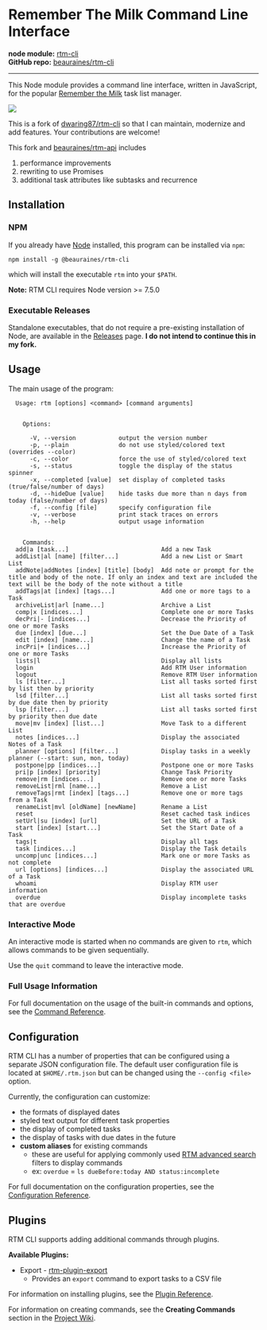 Remember The Milk Command Line Interface
========================================

**node module:** [rtm-cli](https://www.npmjs.com/package/@beauraines/rtm-cli)<br />
**GitHub repo:** [beauraines/rtm-cli](https://github.com/beauraines/rtm-cli)

---

This Node module provides a command line interface, written in JavaScript,
for the popular [Remember the Milk](https://www.rememberthemilk.com/) task list
manager. 

![](https://raw.githubusercontent.com/beauraines/rtm-cli/master/screens/ls.png)

This is a fork of [dwaring87/rtm-cli](https://github.com/dwaring87/rtm-cli) so that I can maintain, modernize and add features. Your contributions are welcome!

This fork and [beauraines/rtm-api](https://github.com/beauraines/rtm-api) includes

1. performance improvements
2. rewriting to use Promises
3. additional task attributes like subtasks and recurrence

## Installation

### NPM

If you already have [Node](https://nodejs.org) installed, this program can be
installed via `npm`:

```shell
npm install -g @beauraines/rtm-cli
```

which will install the executable `rtm` into your `$PATH`.

**Note:** RTM CLI requires Node version >= 7.5.0

### Executable Releases

Standalone executables, that do not require a pre-existing installation of Node,
are available in the [Releases](https://github.com/dwaring87/rtm-cli/releases)
page. **I do not intend to continue this in my fork.**


## Usage

The main usage of the program:

```
  Usage: rtm [options] <command> [command arguments]


    Options:

      -V, --version            output the version number
      -p, --plain              do not use styled/colored text (overrides --color)
      -c, --color              force the use of styled/colored text
      -s, --status             toggle the display of the status spinner
      -x, --completed [value]  set display of completed tasks (true/false/number of days)
      -d, --hideDue [value]    hide tasks due more than n days from today (false/number of days)
      -f, --config [file]      specify configuration file
      -v, --verbose            print stack traces on errors
      -h, --help               output usage information


    Commands:
  add|a [task...]                          Add a new Task
  addList|al [name] [filter...]            Add a new List or Smart List
  addNote|addNotes [index] [title] [body]  Add note or prompt for the title and body of the note. If only an index and text are included the text will be the body of the note without a title
  addTags|at [index] [tags...]             Add one or more tags to a Task
  archiveList|arl [name...]                Archive a List
  comp|x [indices...]                      Complete one or more Tasks
  decPri|- [indices...]                    Decrease the Priority of one or more Tasks
  due [index] [due...]                     Set the Due Date of a Task
  edit [index] [name...]                   Change the name of a Task
  incPri|+ [indices...]                    Increase the Priority of one or more Tasks
  lists|l                                  Display all lists
  login                                    Add RTM User information
  logout                                   Remove RTM User information
  ls [filter...]                           List all tasks sorted first by list then by priority
  lsd [filter...]                          List all tasks sorted first by due date then by priority
  lsp [filter...]                          List all tasks sorted first by priority then due date
  move|mv [index] [list...]                Move Task to a different List
  notes [indices...]                       Display the associated Notes of a Task
  planner [options] [filter...]            Display tasks in a weekly planner (--start: sun, mon, today)
  postpone|pp [indices...]                 Postpone one or more Tasks
  pri|p [index] [priority]                 Change Task Priority
  remove|rm [indices...]                   Remove one or more Tasks
  removeList|rml [name...]                 Remove a List
  removeTags|rmt [index] [tags...]         Remove one or more tags from a Task
  renameList|mvl [oldName] [newName]       Rename a List
  reset                                    Reset cached task indices
  setUrl|su [index] [url]                  Set the URL of a Task
  start [index] [start...]                 Set the Start Date of a Task
  tags|t                                   Display all tags
  task [indices...]                        Display the Task details
  uncomp|unc [indices...]                  Mark one or more Tasks as not complete
  url [options] [indices...]               Display the associated URL of a Task
  whoami                                   Display RTM user information
  overdue                                  Display incomplete tasks that are overdue
```


### Interactive Mode

An interactive mode is started when no commands are given to `rtm`, which
allows commands to be given sequentially.

Use the `quit` command to leave the interactive mode.


### Full Usage Information

For full documentation on the usage of the built-in commands and options,
see the [Command Reference](https://github.com/dwaring87/rtm-cli/wiki/Command-Reference).


## Configuration

RTM CLI has a number of properties that can be configured using a separate JSON configuration
file. The default user configuration file is located at `$HOME/.rtm.json` but can be changed
using the `--config <file>` option.

Currently, the configuration can customize:

- the formats of displayed dates
- styled text output for different task properties
- the display of completed tasks
- the display of tasks with due dates in the future
- **custom aliases** for existing commands
  - these are useful for applying commonly used [RTM advanced search](https://www.rememberthemilk.com/help/answer/basics-search-advanced)
  filters to display commands
  - ex: `overdue` = `ls dueBefore:today AND status:incomplete`


For full documentation on the configuration properties, see the
[Configuration Reference](https://github.com/dwaring87/rtm-cli/wiki/Configuration-Reference).


## Plugins

RTM CLI supports adding additional commands through plugins.

**Available Plugins:**

  - Export - [rtm-plugin-export](https://github.com/dwaring87/rtm-plugin-export)
    - Provides an `export` command to export tasks to a CSV file

For information on installing plugins, see the
[Plugin Reference](https://github.com/dwaring87/rtm-cli/wiki/Plugin-Reference).

For information on creating commands, see the **Creating Commands** section
in the [Project Wiki](https://github.com/dwaring87/rtm-cli/wiki#creating-commands).
